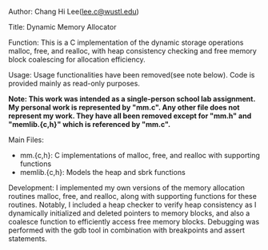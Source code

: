 Author: Chang Hi Lee(lee.c@wustl.edu)

Title: Dynamic Memory Allocator

Function: This is a C implementation of the dynamic storage operations malloc, free, and realloc, with heap consistency checking and free memory block coalescing for allocation efficiency.

Usage: Usage functionalities have been removed(see note below). Code is provided mainly as read-only purposes.

**Note: This work was intended as a single-person school lab assignment. My personal work is represented by "mm.c". Any other file does not represent my work. They have all been removed except for "mm.h" and "memlib.{c,h}" which is referenced by "mm.c".**

Main Files:
- mm.{c,h}: C implementations of malloc, free, and realloc with supporting functions
- memlib.{c,h}: Models the heap and sbrk functions

Development: I implemented my own versions of the memory allocation routines malloc, free, and realloc, along with supporting functions for these routines. Notably, I included a heap checker to verify heap consistency as I dynamically initialized and deleted pointers to memory blocks, and also a coalesce function to efficiently access free memory blocks. Debugging was performed with the gdb tool in combination with breakpoints and assert statements.

